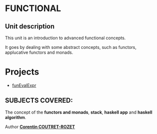 # FUNCTIONAL

## Unit description

This unit is an introduction to advanced functional concepts.

It goes by dealing with some abstract concepts, such as functors, applucative functors and monads.

# Projects

* [funEvalExpr](https://github.com/sheiiva/funEvalExpr)


## SUBJECTS COVERED:
The concept of the **functors and monads**, **stack**, **haskell app** and **haskell algorithm**.


Author [**Corentin COUTRET-ROZET**](https://github.com/sheiiva)